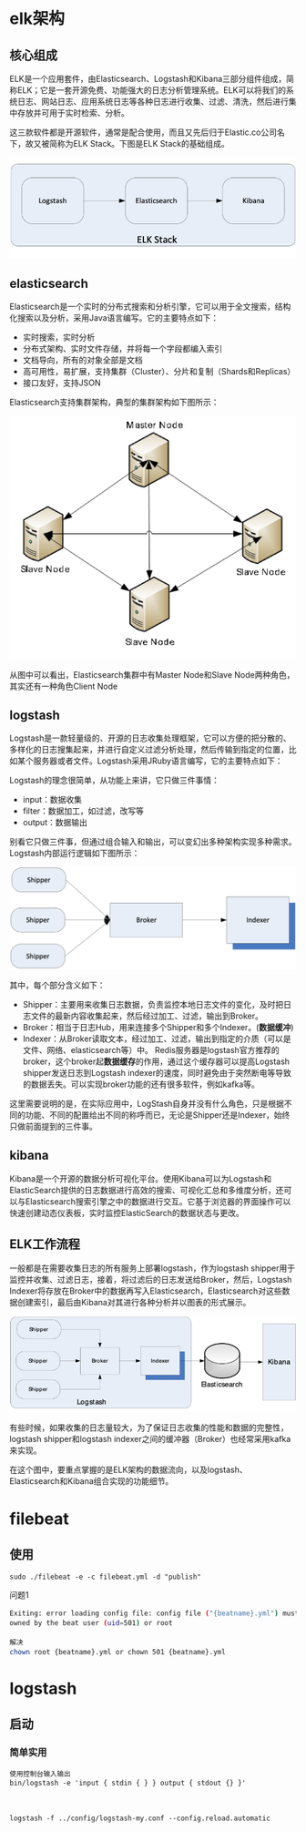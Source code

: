 # elk架构

## 核心组成

 ELK是一个应用套件，由Elasticsearch、Logstash和Kibana三部分组件组成，简称ELK；它是一套开源免费、功能强大的日志分析管理系统。ELK可以将我们的系统日志、网站日志、应用系统日志等各种日志进行收集、过滤、清洗，然后进行集中存放并可用于实时检索、分析。

 这三款软件都是开源软件，通常是配合使用，而且又先后归于Elastic.co公司名下，故又被简称为ELK Stack。下图是ELK Stack的基础组成。

![](../img/elk架构.png)

## elasticsearch

 Elasticsearch是一个实时的分布式搜索和分析引擎，它可以用于全文搜索，结构化搜索以及分析，采用Java语言编写。它的主要特点如下：

- 实时搜索，实时分析
- 分布式架构、实时文件存储，并将每一个字段都编入索引
- 文档导向，所有的对象全部是文档
- 高可用性，易扩展，支持集群（Cluster）、分片和复制（Shards和Replicas）
- 接口友好，支持JSON



Elasticsearch支持集群架构，典型的集群架构如下图所示：

![](../img/elasticsearch集群常见架构.PNG)

从图中可以看出，Elasticsearch集群中有Master Node和Slave Node两种角色，其实还有一种角色Client Node



## logstash

Logstash是一款轻量级的、开源的日志收集处理框架，它可以方便的把分散的、多样化的日志搜集起来，并进行自定义过滤分析处理，然后传输到指定的位置，比如某个服务器或者文件。Logstash采用JRuby语言编写，它的主要特点如下：

 Logstash的理念很简单，从功能上来讲，它只做三件事情：

- input：数据收集
- filter：数据加工，如过滤，改写等
- output：数据输出

别看它只做三件事，但通过组合输入和输出，可以变幻出多种架构实现多种需求。Logstash内部运行逻辑如下图所示：

![](../img/Logstash内部运行逻辑.png)

其中，每个部分含义如下：

- Shipper：主要用来收集日志数据，负责监控本地日志文件的变化，及时把日志文件的最新内容收集起来，然后经过加工、过滤，输出到Broker。
- Broker：相当于日志Hub，用来连接多个Shipper和多个Indexer。(**数据缓冲**)
- Indexer：从Broker读取文本，经过加工、过滤，输出到指定的介质（可以是文件、网络、elasticsearch等）中。 Redis服务器是logstash官方推荐的broker，这个broker起**数据缓存**的作用，通过这个缓存器可以提高Logstash shipper发送日志到Logstash indexer的速度，同时避免由于突然断电等导致的数据丢失。可以实现broker功能的还有很多软件，例如kafka等。

 这里需要说明的是，在实际应用中，LogStash自身并没有什么角色，只是根据不同的功能、不同的配置给出不同的称呼而已，无论是Shipper还是Indexer，始终只做前面提到的三件事。

## kibana

Kibana是一个开源的数据分析可视化平台。使用Kibana可以为Logstash和ElasticSearch提供的日志数据进行高效的搜索、可视化汇总和多维度分析，还可以与Elasticsearch搜索引擎之中的数据进行交互。它基于浏览器的界面操作可以快速创建动态仪表板，实时监控ElasticSearch的数据状态与更改。

## ELK工作流程

一般都是在需要收集日志的所有服务上部署logstash，作为logstash shipper用于监控并收集、过滤日志，接着，将过滤后的日志发送给Broker，然后，Logstash Indexer将存放在Broker中的数据再写入Elasticsearch，Elasticsearch对这些数据创建索引，最后由Kibana对其进行各种分析并以图表的形式展示。

![](../img/ELK工作流程.png)

有些时候，如果收集的日志量较大，为了保证日志收集的性能和数据的完整性，logstash shipper和logstash indexer之间的缓冲器（Broker）也经常采用kafka来实现。

 在这个图中，要重点掌握的是ELK架构的数据流向，以及logstash、Elasticsearch和Kibana组合实现的功能细节。

# filebeat

## 使用

```shell
sudo ./filebeat -e -c filebeat.yml -d "publish"
```

问题1

```sh
Exiting: error loading config file: config file ("{beatname}.yml") must be
owned by the beat user (uid=501) or root

解决
chown root {beatname}.yml or chown 501 {beatname}.yml 
```

# logstash

## 启动

### 简单实用

```shell
使用控制台输入输出
bin/logstash -e 'input { stdin { } } output { stdout {} }'



```

```
logstash -f ../config/logstash-my.conf --config.reload.automatic
```


